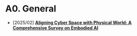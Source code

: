 # A0. General
- [2025/02] **[Aligning Cyber Space with Physical World: A  Comprehensive Survey on Embodied AI](http://arxiv.org/abs/2407.06886)** 
